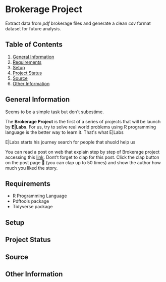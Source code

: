 
# Brokerage Project

Extract data from *pdf* brokerage files and generate a clean *csv* format dataset for future analysis. 


## Table of Contents

1. [General Information](#general-information)
2. [Requirements](#requirements)
3. [Setup](#setup)
4. [Project Status](#project-status)
5. [Source](#source)
6. [Other Information](#other-information)


## General Information

Seems to be a simple task but don't subestime.

The **Brokerage Project** is the first of a series of projects that will be launch by **E|Labs**. For us, try to solve real world problems using R programming language is the better way to learn it. That's what E|Labs 

E|Labs starts his journey search for people that shuold help us 

You can read a post on web that explain step by step of Brokerage project accessing this [link](https://medium.com/p/c67170bd8afd/edit). Dont't forget to clap for this post. Click the clap button on the post page 👏 (you can clap up to 50 times) and show the author how much you liked the story.

## Requirements

* R Programming Language
* Pdftools package
* Tidyverse package

## Setup

## Project Status
## Source
## Other Information

